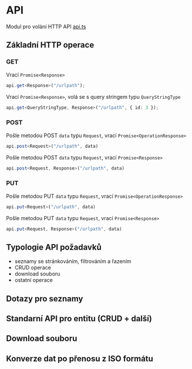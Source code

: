 API
===

Modul pro volání HTTP API [api.ts](/src/api.ts)


Základní HTTP operace
---------------------

### GET

Vrací `Promise<Response>`
```ts
api.get<Response>("/urlpath");
```

Vrací `Promise<Response>`, volá se s query stringem typu `QueryStringType`
```ts
api.get<QueryStringType, Response>("/urlpath", { id: 3 });
```

### POST

Pošle metodou POST `data` typu `Request`, vrací `Promise<OperationResponse>`
```ts
api.post<Request>("/urlpath", data)
```

Pošle metodou POST `data` typu `Request`, vrací `Promise<Response>`
```ts
api.post<Request, Response>("/urlpath", data)
```

### PUT

Pošle metodou PUT `data` typu `Request`, vrací `Promise<OperationResponse>`
```ts
api.put<Request>("/urlpath", data)
```

Pošle metodou PUT `data` typu `Request`, vrací `Promise<Response>`
```ts
api.put<Request, Response>("/urlpath", data)
```


Typologie API požadavků
-----------------------

- seznamy se stránkováním, filtrováním a řazením
- CRUD operace
- download souboru
- ostatní operace

Dotazy pro seznamy
------------------

Standarní API pro entitu (CRUD + další)
---------------------------------------

Download souboru
----------------

Konverze dat po přenosu z ISO formátu
-------------------------------------
